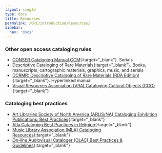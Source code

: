 ```yaml
---
layout: single
type: docs
title: Resources
permalink: /ORC/introduction/Resources/
sidebar:
  nav: "docs"
---
```


### Other open access cataloging rules

* [CONSER Cataloging Manual CCM](https://www.loc.gov/aba/pcc/conser/more-documentation.html){:target="_blank"}. Serials
* [Descriptive Cataloging of Rare Materials](https://rbms.info/dcrm/){:target="_blank"}. Books, manuscripts, cartographic materials, graphics, music, and serials
* [DCRMR: Descriptive Cataloging of Rare Materials (RDA Edition)](https://bsc.rbms.info/DCRMR/preface/){:target="_blank"}. Hyperlinked manual
* [Visual Resources Association (VRA) Cataloging Cultural Objects (CCO)](https://www.vraweb.org/cco){:target="_blank"}

### Cataloging best practices

* [Art Libraries Society of North America (ARLIS/NA) Cataloging Exhibition Publications: Best Practices](https://www.arlisna.org/news/cataloging-exhibition-publications-best-practices){:target="_blank"}
* [Atla Cataloging Best Practices in Religion](https://www.atla.com/learning-engagement/cataloging/){:target="_blank"}
* [Music Library Association (MLA) Cataloging Resources](https://cmc.wp.musiclibraryassoc.org/cataloging-resources/){:target="_blank"}
* [On-line Audiovisual Cataloger (OLAC) Best Practices & Guidelines](https://olacinc.org/olac-resources){:target="_blank"}